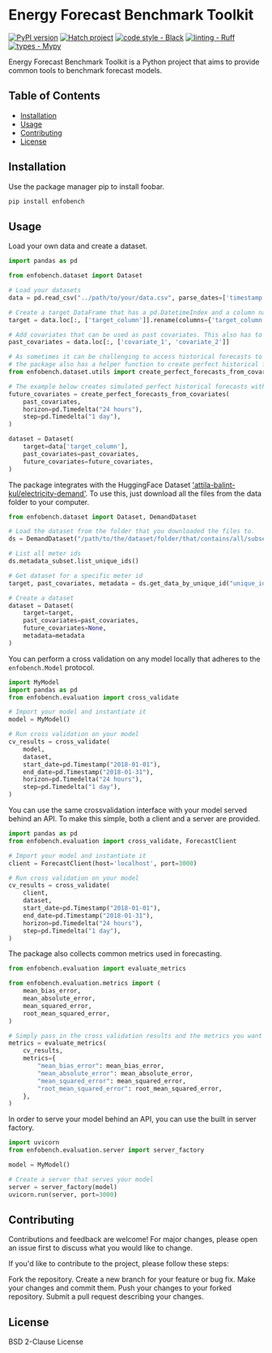 Energy  Forecast Benchmark Toolkit
==============================

[![PyPI version](https://badge.fury.io/py/enfobench.svg)](https://badge.fury.io/py/enfobench)
[![Hatch project](https://img.shields.io/badge/%F0%9F%A5%9A-Hatch-4051b5.svg)](https://github.com/pypa/hatch)
[![code style - Black](https://img.shields.io/badge/code%20style-black-000000.svg)](https://github.com/psf/black)
[![linting - Ruff](https://img.shields.io/endpoint?url=https://raw.githubusercontent.com/charliermarsh/ruff/main/assets/badge/v0.json)](https://github.com/charliermarsh/ruff)
[![types - Mypy](https://img.shields.io/badge/types-Mypy-blue.svg)](https://github.com/python/mypy)

Energy Forecast Benchmark Toolkit is a Python project that aims to provide common tools to
benchmark forecast models.

## Table of Contents

- [Installation](#installation)
- [Usage](#usage)
- [Contributing](#contributing)
- [License](#license)

## Installation

Use the package manager pip to install foobar.

```bash
pip install enfobench
```

## Usage

Load your own data and create a dataset.

```python
import pandas as pd

from enfobench.dataset import Dataset

# Load your datasets
data = pd.read_csv("../path/to/your/data.csv", parse_dates=['timestamp'], index_col='timestamp')

# Create a target DataFrame that has a pd.DatetimeIndex and a column named 'y'
target = data.loc[:, ['target_column']].rename(columns={'target_column': 'y'})

# Add covariates that can be used as past covariates. This also has to have a pd.DatetimeIndex
past_covariates = data.loc[:, ['covariate_1', 'covariate_2']]

# As sometimes it can be challenging to access historical forecasts to use future covariates, 
# the package also has a helper function to create perfect historical forecasts from the past covariates.
from enfobench.dataset.utils import create_perfect_forecasts_from_covariates

# The example below creates simulated perfect historical forecasts with a horizon of 24 hours and a step of 1 day.
future_covariates = create_perfect_forecasts_from_covariates(
    past_covariates,
    horizon=pd.Timedelta("24 hours"),
    step=pd.Timedelta("1 day"),
)

dataset = Dataset(
    target=data['target_column'],
    past_covariates=past_covariates,
    future_covariates=future_covariates,
)
```

The package integrates with the HuggingFace Dataset ['attila-balint-kul/electricity-demand'](https://huggingface.co/datasets/attila-balint-kul/electricity-demand). 
To use this, just download all the files from the data folder to your computer.

```python
from enfobench.dataset import Dataset, DemandDataset

# Load the dataset from the folder that you downloaded the files to.
ds = DemandDataset("/path/to/the/dataset/folder/that/contains/all/subsets")

# List all meter ids
ds.metadata_subset.list_unique_ids()

# Get dataset for a specific meter id
target, past_covariates, metadata = ds.get_data_by_unique_id("unique_id_of_the_meter")

# Create a dataset
dataset = Dataset(
    target=target,
    past_covariates=past_covariates,
    future_covariates=None,
    metadata=metadata
)
```


You can perform a cross validation on any model locally that adheres to the `enfobench.Model` protocol.

```python
import MyModel
import pandas as pd
from enfobench.evaluation import cross_validate

# Import your model and instantiate it
model = MyModel()

# Run cross validation on your model
cv_results = cross_validate(
    model,
    dataset,
    start_date=pd.Timestamp("2018-01-01"),
    end_date=pd.Timestamp("2018-01-31"),
    horizon=pd.Timedelta("24 hours"),
    step=pd.Timedelta("1 day"),
)
```

You can use the same crossvalidation interface with your model served behind an API. 
To make this simple, both a client and a server are provided.

```python
import pandas as pd
from enfobench.evaluation import cross_validate, ForecastClient

# Import your model and instantiate it
client = ForecastClient(host='localhost', port=3000)

# Run cross validation on your model
cv_results = cross_validate(
    client,
    dataset,
    start_date=pd.Timestamp("2018-01-01"),
    end_date=pd.Timestamp("2018-01-31"),
    horizon=pd.Timedelta("24 hours"),
    step=pd.Timedelta("1 day"),
)
```

The package also collects common metrics used in forecasting.

```python
from enfobench.evaluation import evaluate_metrics

from enfobench.evaluation.metrics import (
    mean_bias_error,
    mean_absolute_error,
    mean_squared_error,
    root_mean_squared_error,
)

# Simply pass in the cross validation results and the metrics you want to evaluate.
metrics = evaluate_metrics(
    cv_results,
    metrics={
        "mean_bias_error": mean_bias_error,
        "mean_absolute_error": mean_absolute_error,
        "mean_squared_error": mean_squared_error,
        "root_mean_squared_error": root_mean_squared_error,
    },
)
```

In order to serve your model behind an API, you can use the built in server factory.

```python
import uvicorn
from enfobench.evaluation.server import server_factory

model = MyModel()

# Create a server that serves your model
server = server_factory(model)
uvicorn.run(server, port=3000)
```

## Contributing

Contributions and feedback are welcome! For major changes, please open an issue first to discuss
what you would like to change.

If you'd like to contribute to the project, please follow these steps:

Fork the repository.
Create a new branch for your feature or bug fix.
Make your changes and commit them.
Push your changes to your forked repository.
Submit a pull request describing your changes.

## License

BSD 2-Clause License
